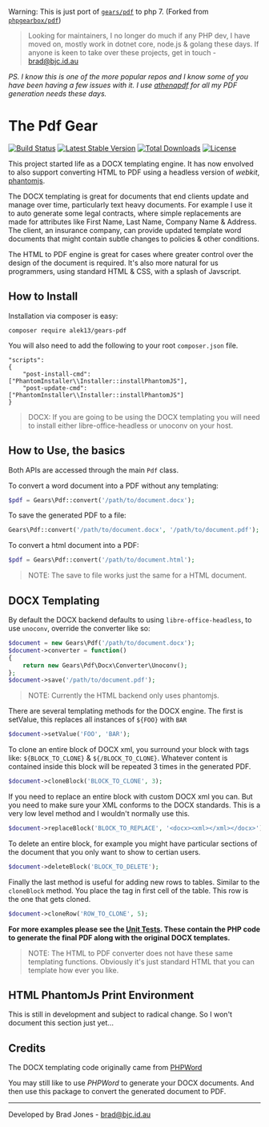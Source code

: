 Warning: This is just port of [`gears/pdf`](https://packagist.org/packages/gears/pdf) to php 7. (Forked from [`phpgearbox/pdf`](https://github.com/phpgearbox/pdf))

> Looking for maintainers, I no longer do much if any PHP dev, I have moved on, mostly work in dotnet core, node.js & golang these days. If anyone is keen to take over these projects, get in touch - brad@bjc.id.au

_PS. I know this is one of the more popular repos and I know some of you have been having a few issues with it. I use [athenapdf](https://www.athenapdf.com/) for all my PDF generation needs these days._

The Pdf Gear
================================================================================
[![Build Status](https://travis-ci.org/phpgearbox/pdf.svg)](https://travis-ci.org/phpgearbox/pdf)
[![Latest Stable Version](https://poser.pugx.org/gears/pdf/v/stable.svg)](https://packagist.org/packages/gears/pdf)
[![Total Downloads](https://poser.pugx.org/gears/pdf/downloads.svg)](https://packagist.org/packages/gears/pdf)
[![License](https://poser.pugx.org/gears/pdf/license.svg)](https://packagist.org/packages/gears/pdf)

This project started life as a DOCX templating engine. It has now envolved to
also support converting HTML to PDF using a headless version of _webkit_,
[phantomjs](http://phantomjs.org/).

The DOCX templating is great for documents that end clients update and manage
over time, particularly text heavy documents. For example I use it to auto
generate some legal contracts, where simple replacements are made for attributes
like First Name, Last Name, Company Name & Address. The client, an insurance
company, can provide updated template word documents that might contain subtle
changes to policies & other conditions.

The HTML to PDF engine is great for cases where greater control over the design
of the document is required. It's also more natural for us programmers, using
standard HTML & CSS, with a splash of Javscript.

How to Install
--------------------------------------------------------------------------------
Installation via composer is easy:

	composer require alek13/gears-pdf

You will also need to add the following to your root ```composer.json``` file.

	"scripts":
	{
		"post-install-cmd": ["PhantomInstaller\\Installer::installPhantomJS"],
		"post-update-cmd": ["PhantomInstaller\\Installer::installPhantomJS"]
	}

> DOCX: If you are going to be using the DOCX templating you will need to
> install either libre-office-headless or unoconv on your host.

How to Use, the basics
--------------------------------------------------------------------------------
Both APIs are accessed through the main ```Pdf``` class.

To convert a word document into a PDF without any templating:
```php
$pdf = Gears\Pdf::convert('/path/to/document.docx');
```

To save the generated PDF to a file:
```php
Gears\Pdf::convert('/path/to/document.docx', '/path/to/document.pdf');
```

To convert a html document into a PDF:
```php
$pdf = Gears\Pdf::convert('/path/to/document.html');
```

> NOTE: The save to file works just the same for a HTML document.

DOCX Templating
--------------------------------------------------------------------------------
By default the DOCX backend defaults to using ```libre-office-headless```,
to use ```unoconv```, override the converter like so:
```php
$document = new Gears\Pdf('/path/to/document.docx');
$document->converter = function()
{
	return new Gears\Pdf\Docx\Converter\Unoconv();
};
$document->save('/path/to/document.pdf');
```

> NOTE: Currently the HTML backend only uses phantomjs.

There are several templating methods for the DOCX engine.
The first is setValue, this replaces all instances of
```${FOO}``` with ```BAR```
```php
$document->setValue('FOO', 'BAR');
```

To clone an entire block of DOCX xml, you surround your block with tags like:
```${BLOCK_TO_CLONE}``` & ```${/BLOCK_TO_CLONE}```. Whatever content is
contained inside this block will be repeated 3 times in the generated PDF.
```php
$document->cloneBlock('BLOCK_TO_CLONE', 3);
```

If you need to replace an entire block with custom DOCX xml you can.
But you need to make sure your XML conforms to the DOCX standards.
This is a very low level method and I wouldn't normally use this.
```php
$document->replaceBlock('BLOCK_TO_REPLACE', '<docx><xml></xml></docx>');
```

To delete an entire block, for example you might have particular
sections of the document that you only want to show to certian users.
```php
$document->deleteBlock('BLOCK_TO_DELETE');
```

Finally the last method is useful for adding new rows to tables.
Similar to the ```cloneBlock``` method. You place the tag in first cell
of the table. This row is the one that gets cloned.
```php
$document->cloneRow('ROW_TO_CLONE', 5);
```

__For more examples please see the [Unit Tests](https://github.com/phpgearbox/pdf/tree/master/tests).
These contain the PHP code to generate the final PDF along with the original DOCX templates.__

> NOTE: The HTML to PDF converter does not have these same templating functions.
> Obviously it's just standard HTML that you can template how ever you like.

HTML PhantomJs Print Environment
--------------------------------------------------------------------------------
This is still in development and subject to radical change.
So I won't document this section just yet...

Credits
--------------------------------------------------------------------------------
The DOCX templating code originally came from
[PHPWord](https://github.com/PHPOffice/PHPWord)

You may still like to use _PHPWord_ to generate your DOCX documents.
And then use this package to convert the generated document to PDF.

--------------------------------------------------------------------------------
Developed by Brad Jones - brad@bjc.id.au

